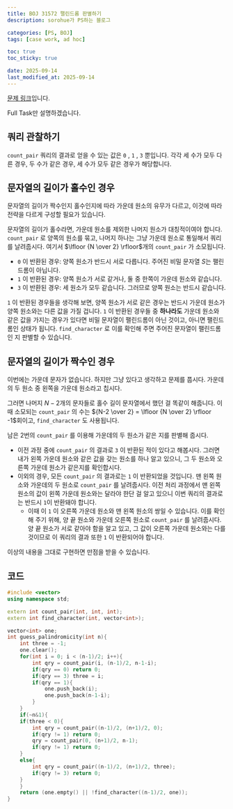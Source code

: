 ```yaml
---
title: BOJ 31572 팰린드롬 판별하기
description: sorohue가 PS하는 블로그

categories: [PS, BOJ]
tags: [case work, ad hoc]

toc: true
toc_sticky: true

date: 2025-09-14
last_modified_at: 2025-09-14
---
```


[문제 링크](https://boj.kr/31572)입니다.

Full Task만 설명하겠습니다.

## 쿼리 관찰하기

`count_pair` 쿼리의 결과로 얻을 수 있는 값은 `0` , `1` , `3`  뿐입니다. 각각 세 수가 모두 다른 경우, 두 수가 같은 경우, 세 수가 모두 같은 경우가 해당합니다.

## 문자열의 길이가 홀수인 경우

문자열의 길이가 짝수인지 홀수인지에 따라 가운데 원소의 유무가 다르고, 이것에 따라 전략을 다르게 구성할 필요가 있습니다.

문자열의 길이가 홀수라면, 가운데 원소를 제외한 나머지 원소가 대칭적이여야 합니다. `count_pair` 로 양쪽의 원소를 묶고, 나머지 하나는 그냥 가운데 원소로 통일해서 쿼리를 날려줍시다. 여기서 $\lfloor {N \over 2} \rfloor$개의 `count_pair` 가 소모됩니다.

- `0` 이 반환된 경우: 양쪽 원소가 반드시 서로 다릅니다. 주어진 비밀 문자열 $S$는 팰린드롬이 아닙니다.
- `1` 이 반환된 경우: 양쪽 원소가 서로 같거나, 둘 중 한쪽이 가운데 원소와 같습니다.
- `3` 이 반환된 경우: 세 원소가 모두 같습니다. 그러므로 양쪽 원소는 반드시 같습니다.

`1` 이 반환된 경우들을 생각해 보면, 양쪽 원소가 서로 같은 경우는 반드시 가운데 원소가 양쪽 원소와는 다른 값을 가질 겁니다. `1` 이 반환된 경우들 중 **하나라도** 가운데 원소와 같은 값을 가지는 경우가 있다면 비밀 문자열이 팰린드롬이 아닌 것이고, 아니면 팰린드롬인 상태가 됩니다. `find_character` 로 이를 확인해 주면 주어진 문자열이 팰린드롬인 지 판별할 수 있습니다.

## 문자열의 길이가 짝수인 경우

이번에는 가운데 문자가 없습니다. 하지만 그냥 있다고 생각하고 문제를 풉시다. 가운데의 두 원소 중 왼쪽을 가운데 원소라고 칩시다.

그러면 나머지 $N-2$개의 문자들로 홀수 길이 문자열에서 했던 걸 똑같이 해줍니다. 이때 소모되는 `count_pair` 의 수는 ${N-2 \over 2} = \lfloor {N \over 2} \rfloor -1$회이고, `find_character` 도 사용됩니다.

남은 2번의 `count_pair` 를 이용해 가운데의 두 원소가 같은 지를 판별해 줍시다.

- 이전 과정 중에 `count_pair` 의 결과로 `3` 이 반환된 적이 있다고 해봅시다. 그러면 내가 왼쪽 가운데 원소와 같은 값을 갖는 원소를 하나 알고 있으니, 그 두 원소와 오른쪽 가운데 원소가 같은지를 확인합시다.
- 이외의 경우, 모든 `count_pair` 의 결과로는 `1` 이 반환되었을 것입니다. 맨 왼쪽 원소와 가운데의 두 원소로 `count_pair` 를 날려줍시다. 이전 처리 과정에서 맨 왼쪽 원소의 값이 왼쪽 가운데 원소와는 달라야 한단 걸 알고 있으니 이번 쿼리의 결과로는 반드시 `1`이 반환돼야 합니다.
  - 이때 이 `1` 이 오른쪽 가운데 원소와 맨 왼쪽 원소의 쌍일 수 있습니다. 이를 확인해 주기 위해, 양 끝 원소와 가운데 오른쪽 원소로 `count_pair` 를 날려줍시다. 양 끝 원소가 서로 같아야 함을 알고 있고, 그 값이 오른쪽 가운데 원소와는 다를 것이므로 이 쿼리의 결과 또한 `1` 이 반환되어야 합니다.

이상의 내용을 그대로 구현하면 만점을 받을 수 있습니다.

## 코드

```cpp
#include <vector>
using namespace std;

extern int count_pair(int, int, int);
extern int find_character(int, vector<int>);

vector<int> one;
int guess_palindromicity(int n){
    int three = -1;
    one.clear();
    for(int i = 0; i < (n-1)/2; i++){
        int qry = count_pair(i, (n-1)/2, n-1-i);
        if(qry == 0) return 0;
        if(qry == 3) three = i;
        if(qry == 1){
            one.push_back(i);
            one.push_back(n-1-i);
        }
    }
    if(~n&1){
    if(three < 0){
        int qry = count_pair((n-1)/2, (n+1)/2, 0);
        if(qry != 1) return 0;
        qry = count_pair(0, (n+1)/2, n-1);
        if(qry != 1) return 0;
    }
    else{
        int qry = count_pair((n-1)/2, (n+1)/2, three);
        if(qry != 3) return 0;
    }
    }
    return (one.empty() || !find_character((n-1)/2, one));
}
```
